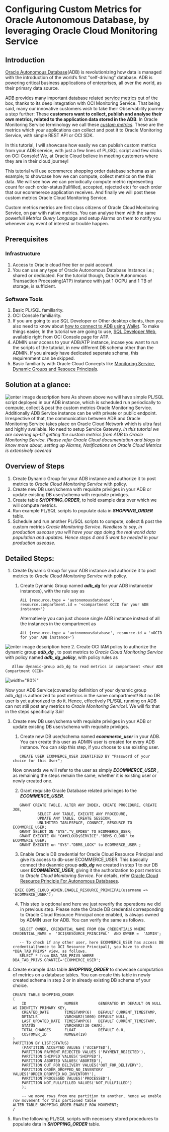 # Configuring Custom Metrics for Oracle Autonomous Database, by leveraging Oracle Cloud Monitoring Service
## Introduction
[Oracle Autonomous Database](https://www.oracle.com/autonomous-database/)(ADB) is revolutionizing how data is managed with the introduction of the world’s first "self-driving" database. ADB is powering critical business applications of enterprises, all over the world, as their primary data source.

ADB provides many important database related [service metrics](https://docs.oracle.com/en-us/iaas/Content/Database/References/databasemetrics_topic-Overview_of_the_Database_Service_Autonomous_Database_Metrics.htm) out of the box, thanks to its deep integration with OCI Monitoring Service.
That being said, many our innovative customers wish to take their Observability journey a step further:
These **customers want to collect, publish and analyse their own metrics, related to the application data stored in the ADB**. In Oracle Monitoring Service terminology we call these [*custom metrics*](https://docs.oracle.com/en-us/iaas/Content/Monitoring/Tasks/publishingcustommetrics.htm). These are the metrics which your applications can collect and post it to Oracle Monitoring Service, with simple REST API or OCI SDK.

In this tutorial, I will showcase how easily we can publish custom metrics from your ADB service, with just a few lines of PL/SQL script and few clicks on OCI Console! We, at Oracle Cloud believe in meeting customers where they are in their cloud journey!

This tutorial will use ecommerce shopping order database schema as an example; to showcase how we can compute, collect metrics on the this data. We will see how we can periodically compute metric representing count for each order-status(fullfilled, accepted, rejected etc) for each order that our ecommerece application receives. And finally we will post these custom metrics Oracle Cloud Monitoring Service.

Custom metrics metrics are first class citizens of Oracle Cloud Monitoring Service, on par with native metrics. You can analyse them with the same powerfull *Metrics Query Language* and setup Alarms on them to notify you whenever any event of interest or trouble happen.

## Prerequisites
### Infrastructure
1. Access to Oracle cloud free tier or paid account.
2. You can use any type of Oracle Autonomous Database Instance i.e.; shared or dedicated. For the tutorial though, Oracle Autonomous Transaction Processing(ATP) instance with just 1 OCPU and 1 TB of storage, is sufficient.

### Software Tools
1. Basic PL/SQL familiarity.
2. OCI Console familiarity.
3. If you are going to use SQL Developer or Other desktop clients, then you also need to know about [how to connect to ADB using Wallet](https://docs.oracle.com/en/cloud/paas/autonomous-data-warehouse-cloud/cswgs/autonomous-connect-sql-developer.html#GUID-14217939-3E8F-4782-BFF2-021199A908FD).  To make things easier, In the tutorial we are going to use, [SQL Developer Web](https://docs.oracle.com/en/cloud/paas/autonomous-database/adbsa/sql-developer-web.html#GUID-C32A78E5-4C5F-476F-86AB-AEEEA9CF2704), available right from OCI Console page for ATP.
4. ADMIN user access to your ADB/ATP instance, incase you want to run the scripts of the tutorial, in new different DB schema other than the ADMIN. If you already have dedicated seperate schema, this requirenment can be skipped.
5. Basic familiarity with Oracle Cloud Concepts like [Monitoring Service](https://docs.oracle.com/en-us/iaas/Content/Monitoring/Concepts/monitoringoverview.htm), [Dynamic Groups and Resouce Principals](https://docs.oracle.com/en-us/iaas/Content/Identity/Concepts/overview.htm).

## Solution at a glance:
![enter image description here](https://github.com/mayur-oci/adb_custom_metrics/blob/main/images/adb_1_archi.png?raw=true)
As shown above we will have simple PL/SQL script deployed in our ADB instance,  which is scheduled run periodically to compute, collect & post the custom metrics Oracle Monitoring Service. Additionally ADB Service instance can be with private or public endpoint. Irrespective of that, the communication between ADB and Oracle Monitoring Service takes place on Oracle Cloud Network which is ultra fast and highly available. No need to setup Service Gateway.
*In this tutorial we are covering up-till getting the custom metrics from ADB to Oracle Monitoring Service. Please refer Oracle Cloud documentation and blogs to know more about, setting up Alarms, Notifications on Oracle Cloud Metrics is extensively covered*

## Overview of Steps
1. Create Dynamic Group for your ADB instance and authorize it to post metrics to *Oracle Cloud Monitoring Service* with policy.
2. Create new DB user/schema with requisite privilges in your ADB or update existing DB user/schema with requisite privilges.
4. Create table ***SHOPPING_ORDER***, to hold example data over which we will compute metrics.
5. Run example PL/SQL scripts to populate data in ***SHOPPING_ORDER*** table.
6. Schedule and run another PL/SQL scripts to compute, collect & post the custom metrics *Oracle Monitoring Service*.
   *Needless to say, in production usecase you will have your app doing the real world data population and updates. Hence steps 4 and 5 wont be needed in your production usecase.*
## Detailed Steps:
1. Create Dynamic Group for your ADB instance and authorize it to post metrics to *Oracle Cloud Monitoring Service* with policy.
    1. Create Dynamic Group named ***adb_dg*** for your ADB instance(or instances), with the rule say as

       `ALL {resource.type = 'autonomousdatabase', resource.compartment.id = '<compartment OCID for your ADB instance>'}`

       Alternatively you can just choose single ADB instance instead of all the instances in the compartment as

        `ALL {resource.type = 'autonomousdatabase', resource.id = '<OCID for your ADB instance>'}`	 

![enter image description here](https://github.com/mayur-oci/adb_custom_metrics/blob/main/images/adb_2_dg.png?raw=true)
2. Create OCI IAM policy to authorize the dynamic group ***adb_dg*** , to post metrics to *Oracle Cloud Monitoring Service* with policy named ***adb_dg_policy***, with policy rules as
```plsql
   Allow dynamic-group adb_dg to read metrics in compartment <Your ADB Compartment OCID>
```

![width="80%"](https://github.com/mayur-oci/adb_custom_metrics/blob/main/images/adb_3_policy.png?raw=true)

Now your ADB Service(covered by definition of your dynamic group adb_dg) is authorized to post metrics in the same compartment!
But no DB user is yet authorized to do it. Hence, effectively PL/SQL running on ADB can not still post any metrics to *Oracle Monitoring Service*!. We will fix that in the steps specifically 3.iii!

3. Create new DB user/schema with requisite privilges in your ADB or update existing DB user/schema with requisite privilges.

    1. Create new DB user/schema named ***ecommerce_user*** in your ADB. You can create this user as ADMIN user is created for every ADB instance. You can skip this step, if you choose to use existing user.
   ```plsql
      CREATE USER ECOMMERCE_USER IDENTIFIED BY "Password of your choice for this User";
   ```
   Now onwards we will refer to the user as simply ***ECOMMERCE_USER*** , as remaining the steps remain the same, whether it is existing user or newly created one.

    2. Grant requisite Oracle Database related privileges to the ***ECOMMERCE_USER***.
   ```plsql
      GRANT CREATE TABLE, ALTER ANY INDEX, CREATE PROCEDURE, CREATE JOB, 
              SELECT ANY TABLE, EXECUTE ANY PROCEDURE, 
              UPDATE ANY TABLE, CREATE SESSION,
              UNLIMITED TABLESPACE, CONNECT, RESOURCE TO ECOMMERCE_USER;
      GRANT SELECT ON "SYS"."V_$PDBS" TO ECOMMERCE_USER;
      GRANT EXECUTE ON "C##CLOUD$SERVICE"."DBMS_CLOUD" to ECOMMERCE_USER;
      GRANT EXECUTE on "SYS"."DBMS_LOCK" to ECOMMERCE_USER ;   
   ```       

    3. Enable Oracle DB credential for Oracle Cloud Resource Principal and give its access to db-user ECOMMERCE_USER. This basically connect the dyanmic group ***adb_dg*** we created in step 1 to our DB user ***ECOMMERCE_USER***, giving it the authorization to post metrics to *Oracle Cloud Monitoring Service*. For details, refer [Oracle Cloud Resource Principle For Autonomous Databases](https://docs.oracle.com/en/cloud/paas/autonomous-database/adbsa/resource-principal.html).

    ```plsql
     EXEC DBMS_CLOUD_ADMIN.ENABLE_RESOURCE_PRINCIPAL(username => 'ECOMMERCE_USER');
     ```
 
     4.  This step is optional and here we just reverify the operations we did in previous step.
         Please note the Oracle DB credential corresponding to Oracle Cloud Resource Principal once enabled, is always owned by ADMIN user for ADB.  You can verify the same as follows.
      
    ```plsql
       SELECT OWNER, CREDENTIAL_NAME FROM DBA_CREDENTIALS WHERE CREDENTIAL_NAME =  'OCI$RESOURCE_PRINCIPAL'  AND OWNER =  'ADMIN';
       
       -- To check if any other user, here ECOMMERCE_USER has access DB credential(hence to OCI Resource Principal), you have to check *DBA_TAB_PRIVS* view, as follows.
       SELECT * from DBA_TAB_PRIVS WHERE DBA_TAB_PRIVS.GRANTEE='ECOMMERCE_USER';
   ```
   
4. Create example data table ***SHOPPING_ORDER*** to showcase computation of metrics on a database tables. You can create this table in newly created schema in step 2 or in already existing DB schema of your choice.
   ```plsql
   CREATE TABLE SHOPPING_ORDER
   (
       ID                 NUMBER         GENERATED BY DEFAULT ON NULL AS IDENTITY PRIMARY KEY,
       CREATED_DATE       TIMESTAMP(6)   DEFAULT CURRENT_TIMESTAMP,
       DETAILS            VARCHAR2(1000) DEFAULT NULL,
       LAST_UPDATED_DATE  TIMESTAMP(6)   DEFAULT CURRENT_TIMESTAMP,
       STATUS             VARCHAR2(30 CHAR),
       TOTAL_CHARGES      FLOAT          DEFAULT 0.0,
       CUSTOMER_ID        NUMBER(19)     
   )
   PARTITION BY LIST(STATUS)
       (PARTITION ACCEPTED VALUES ('ACCEPTED'),
       PARTITION PAYMENT_REJECTED VALUES ('PAYMENT_REJECTED'),
       PARTITION SHIPPED VALUES('SHIPPED'),
       PARTITION ABORTED VALUES('ABORTED'),
       PARTITION OUT_FOR_DELIVERY VALUES('OUT_FOR_DELIVERY'),
       PARTITION ORDER_DROPPED_NO_INVENTORY VALUES('ORDER_DROPPED_NO_INVENTORY'),
       PARTITION PROCESSED VALUES('PROCESSED'),
       PARTITION NOT_FULLFILLED VALUES('NOT_FULLFILLED')
       );
   
       -- we move rows from one partition to another, hence we enable row movement for this partioned table
   ALTER TABLE SHOPPING_ORDER ENABLE ROW MOVEMENT;
   /
   ```
5. Run the following PL/SQL scripts with necessery stored procedures to populate data in ***SHOPPING_ORDER*** table. 

  
